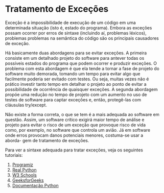 # Tratamento de Exceções

Exceção é a impossibilidade de execução de um código em uma determinada situação (isto é, estado do programa). Embora as
exceções possam ocorrer por erros de sintaxe (incluindo aí, problemas léxicos), problemas problemas na semântica do
código são os principais causadores de exceção.

Há basicamente duas abordagens para se evitar exceções.  A primeira consiste em um detalhado projeto do software para
antever todas os possíveis estados do programa que podem ocorrer e produzir exceções.  O problema com esta abordagem é
que ela tende a tornar a fase de projeto do software muito demorada, tomando um tempo para evitar algo que facilmente
poderia ser evitado com testes.  Ou seja, muitas vezes não é prático investir tanto tempo em detalhar o projeto ao ponto
de evitar a possibilidade de ocorrência de quaisquer exceções. A segunda abordagem propóe uma redução no tempo de projeto com um aumento no uso de testes de software para captar
exceções e, então, protegê-las com cláusulas try/except.

Não existe a forma correta, o que se tem é a mais adequada ao software em questão.  Assim, um software crítico exigirá
maior tempo de análise e projeto para evitar o risco de um exceção que provoque risco de vida como, por exemplo, no 
software que controla um avião.  Já em software onde erros provocam danos potenciais menores, costuma-se usar a aborda-
gem de tratamento de exceções.

Para ver a sintaxe adequada para tratar exceções, veja os seguintes tutoriais:

1. [Programiz](https://www.programiz.com/python-programming/exception-handling)
2. [Real Python](https://realpython.com/python-exceptions/)
3. [W3 Schools](https://www.w3schools.com/python/python_try_except.asp)
4. [GeeksforGeeks](https://www.geeksforgeeks.org/python-exception-handling/)
5. [Documentação Python](https://docs.python.org/3/tutorial/errors.html)
